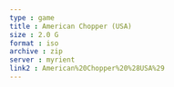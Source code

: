```yaml
---
type : game
title : American Chopper (USA)
size : 2.0 G
format : iso
archive : zip
server : myrient
link2 : American%20Chopper%20%28USA%29
---
```

